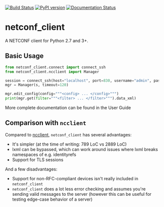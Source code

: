 [![Build Status](https://travis-ci.org/ADTRAN/netconf_client.svg?branch=master)](https://travis-ci.org/ADTRAN/netconf_client)
[![PyPI version](https://badge.fury.io/py/netconf-client.svg)](https://badge.fury.io/py/netconf-client)
[![Documentation Status](https://readthedocs.org/projects/netconf-client/badge/?version=latest)](https://netconf-client.readthedocs.io/en/latest/?badge=latest)

# netconf_client

A NETCONF client for Python 2.7 and 3+.

## Basic Usage

```python
from netconf_client.connect import connect_ssh
from netconf_client.ncclient import Manager

session = connect_ssh(host="localhost", port=830, username="admin", password="password")
mgr = Manager(s, timeout=120)

mgr.edit_config(config="""<config> ... </config>""")
print(mgr.get(filter="""<filter> ... </filter>""").data_xml)
```

More complete documentation can be found in the User Guide

## Comparison with `ncclient`

Compared to [ncclient](https://github.com/ncclient/ncclient),
`netconf_client` has several advantages:

 - It's simpler (at the time of writing: 789 LoC vs 2889 LoC)
 - lxml can be bypassed, which can work around issues where lxml
   breaks namespaces of e.g. identityrefs
 - Support for TLS sessions

And a few disadvantages:

 - Support for non-RFC-compliant devices isn't really included in
   `netconf_client`
 - `netconf_client` does a lot less error checking and assumes you're
   sending valid messages to the server (however this can be useful
   for testing edge-case behavior of a server)
